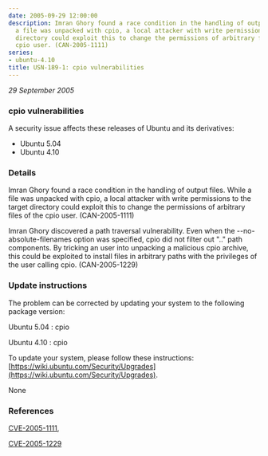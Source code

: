 ```yaml
---
date: 2005-09-29 12:00:00
description: Imran Ghory found a race condition in the handling of output files. While
  a file was unpacked with cpio, a local attacker with write permissions to the target
  directory could exploit this to change the permissions of arbitrary files of the
  cpio user. (CAN-2005-1111)
series:
- ubuntu-4.10
title: USN-189-1: cpio vulnerabilities
---
```


*29 September 2005*

### cpio vulnerabilities

A security issue affects these releases of Ubuntu and its derivatives:

* Ubuntu 5.04
* Ubuntu 4.10

### Details

Imran Ghory found a race condition in the handling of output files. While a file was unpacked with cpio, a local attacker with write permissions to the target directory could exploit this to change the permissions of arbitrary files of the cpio user. (CAN-2005-1111)

Imran Ghory discovered a path traversal vulnerability. Even when the --no-absolute-filenames option was specified, cpio did not filter out &quot;..&quot; path components. By tricking an user into unpacking a malicious cpio archive, this could be exploited to install files in arbitrary paths with the privileges of the user calling cpio. (CAN-2005-1229)

### Update instructions

The problem can be corrected by updating your system to the following package version:

Ubuntu 5.04
 : cpio 

Ubuntu 4.10
 : cpio 

To update your system, please follow these instructions: [https://wiki.ubuntu.com/Security/Upgrades](https://wiki.ubuntu.com/Security/Upgrades).

None

### References

 
 [CVE-2005-1111](http://people.ubuntu.com/~ubuntu-security/cve/CVE-2005-1111), 

 [CVE-2005-1229](http://people.ubuntu.com/~ubuntu-security/cve/CVE-2005-1229)